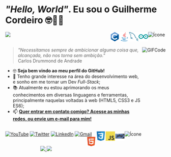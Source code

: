 # *"Hello, World"*. Eu sou o Guilherme Cordeiro 🤓👋🏽

<span>
    <img align="left" src="https://user-images.githubusercontent.com/83349463/151698864-323fe317-ae2a-4685-94fd-0cea3685f7da.gif"/>
    <a href="#"><img align="right" alt="Ícone do PHP" width="55em" height="20em" src="https://user-images.githubusercontent.com/83349463/151667763-eed1f9e2-ff23-462e-be41-a6046ad8434a.png"/></a>
    <img align="right" alt="Ícone do Arduino" width="30em" src="https://github.com/devicons/devicon/blob/master/icons/arduino/arduino-original.svg"/>
    <img align="right" alt="Ícone do MySQL" width="30em" src="https://github.com/devicons/devicon/blob/master/icons/mysql/mysql-original.svg"/>
    <img align="right" alt="Ícone do Java" width="30em" src="https://github.com/devicons/devicon/blob/master/icons/java/java-original.svg"/>
    <img align="right" alt="Ícone do C" width="30em" src="https://github.com/devicons/devicon/blob/master/icons/c/c-original.svg"/><br>
</span>

<br>

<a href="https://giphy.com/gifs/Giflytics-MT5UUV1d4CXE2A37Dg"><img align="right" height="320em" alt="GIFCode" src="https://user-images.githubusercontent.com/83349463/151668935-a7928576-7b30-41ae-ab3c-255304350ce0.gif"></a>

> *"Necessitamos sempre de ambicionar alguma coisa que, alcançada, não nos torna sem ambição."* <br>
> Carlos Drummond de Andrade
<ul>
    <li>🤓 <strong>Seja bem vindo ao meu perfil do GitHub!</strong>
    <li>🧠 Tenho grande interesse na área do desenvolvimento web, e sonho em me tornar um Dev <em>Full-Stack</em>;
    <li>📚 Atualmente eu estou aprimorando os meus conhecimentos em diversas linguagens e ferramentas, principalmente naquelas voltadas à web (HTML5, CSS3 e JS ES6);
    <li>📫 <ins><strong>Quer entrar em contato comigo? Acesse as minhas redes, ou envie um e-mail para mim!</strong></ins>
</ul>
<br>
<span>
    <a href="https://bit.ly/3cq6T9K" target="_blank" rel="external"><img src="https://bit.ly/3w5kACN" alt="YouTube"></a>
    <a href="https://bit.ly/3uhrXFA" target="_blank" rel="external"><img src="https://bit.ly/2TVzs8Z" alt="Twitter"></a>
    <a href="https://bit.ly/3vkdnyw" target="_blank" rel="external"><img src="https://bit.ly/2SbOR4x" alt="LinkedIn"></a>
    <a href="mailto: guisg.cordeiro@gmail.com" target="_blank" rel="external"><img src="https://bit.ly/3v5jN3I" alt="Gmail"></a>
</span>

<span>
    <a href="#"><img align="right" alt="Ícone do PHP" width="55em" height="20em" src="https://user-images.githubusercontent.com/83349463/151667763-eed1f9e2-ff23-462e-be41-a6046ad8434a.png"/></a>
    <img align="right" alt="Ícone do PHP" width="30em"src="https://github.com/devicons/devicon/blob/master/icons/php/php-original.svg"/>
    <img align="right" alt="Ícone do JavaScript" width="30px" src="https://github.com/devicons/devicon/blob/master/icons/javascript/javascript-original.svg"/>
    <img align="right" alt="Ícone das CSS" width="30em" src="https://github.com/devicons/devicon/blob/master/icons/css3/css3-original.svg"/>
    <img align="right" alt="Ícone da HTML" width="30em" src="https://github.com/devicons/devicon/blob/master/icons/html5/html5-original.svg"/>
</span>

##

<div align="center">
    <a href="https://github.com/gui-cordeiro">
        <img height="180em" src="https://github-readme-stats.vercel.app/api?username=gui-cordeiro&theme=gotham&include_all_commits=true&show_icons=true&locale=pt-br">
        <img height="180em" src="https://github-readme-stats.vercel.app/api/top-langs/?username=gui-cordeiro&theme=gotham&layout=compact&locale=pt-br&langs_count=7">
    </a>
</div>
